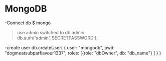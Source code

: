 # MongoDB

-Connect db
$ mongo
> use admin
switched to db admin
> db.auth('admin','SECRETPASSWORD');

-create user
 db.createUser(
   {
     user: "mongodb",
     pwd: "dogmeatsubparflavour1337",
     roles: [{role: "dbOwner", db: "db_name"} ]
   }
 )
